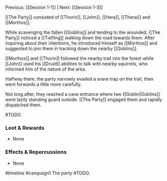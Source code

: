 Previous: [[Session 1-1]] | Next: [[Session 1-3]]

[[The Party]] consisted of [[Thorin]], [[John]], [[Hera]], [[Therai]] and [[Morthos]].

While scavenging the fallen [[Goblins]] and tending to the wounded, [[The Party]] noticed a [[Tiefling]] walking down the road towards them. After inquiring about their intentions, he introduced himself as [[Morthos]] and suggested to join them in tracking down the nearby [[Goblins]].

[[Morthos]] and [[Thorin]] followed the nearby trail into the forest while [[John]] used his [[Druid]] abilities to talk with nearby squirrels, who informed him of  the nature of the area.

Halfway there, the party narrowly evaded a snare trap on the trail, then went forwards a little more carefully.

Not long after, they reached a cave entrance where two [[Goblin|Goblins]] were lazily standing guard outside. [[The Party]] engaged them and rapidly dispatched them.

#TODO

### Loot & Rewards
-   None

### Effects & Repercussions
-   None

#timeline 
#campaign1 
<span 
	  class='ob-timelines' 
	  data-date='Session 1-2' 
	  data-title="#TODO" 
	  data-class='green'>
	The party #TODO.
</span>